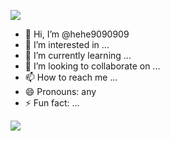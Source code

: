 ![](https://komarev.com/ghpvc/?username=hehe9090909)
- 👋 Hi, I’m @hehe9090909
- 👀 I’m interested in ...
- 🌱 I’m currently learning ...
- 💞️ I’m looking to collaborate on ...
- 📫 How to reach me ...
- 😄 Pronouns: any
- ⚡ Fun fact: ...
<a href="https://git.io/typing-svg">
<img src="https://readme-typing-svg.demolab.com?font=Fira+Code&size=18&duration=3000&pause=500&color=4EADDB&background=000000&center=true&vCenter=true&height=100&lines=Heyo!;hiya!;meh"></a>
<!---
hehe9090909/hehe9090909 is a ✨ special ✨ repository because its `README.md` (this file) appears on your GitHub profile.
You can click the Preview link to take a look at your changes.
--->
